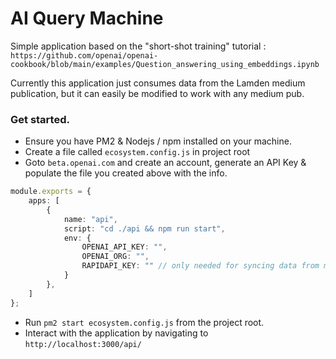 # AI Query Machine

Simple application based on the "short-shot training" tutorial : `https://github.com/openai/openai-cookbook/blob/main/examples/Question_answering_using_embeddings.ipynb`

Currently this application just consumes data from the Lamden medium publication, but it can easily be modified to work with any medium pub.

### Get started.

* Ensure you have PM2 & Nodejs / npm installed on your machine.
* Create a file called `ecosystem.config.js` in project root
* Goto `beta.openai.com` and create an account, generate an API Key & populate the file you created above with the info.
```typescript
module.exports = {
	apps: [
		{
			name: "api",
			script: "cd ./api && npm run start",
			env: {
				OPENAI_API_KEY: "",
                OPENAI_ORG: "",
                RAPIDAPI_KEY: "" // only needed for syncing data from medium
			}
		},
	]
};
```
* Run `pm2 start ecosystem.config.js` from the project root.
* Interact with the application by navigating to `http://localhost:3000/api/`